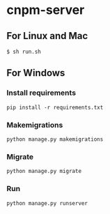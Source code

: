 # cnpm-server
## For Linux and Mac 
```
$ sh run.sh
```
## For Windows
### Install requirements
```
pip install -r requirements.txt
```
### Makemigrations
```
python manage.py makemigrations
```
### Migrate
```
python manage.py migrate
```
### Run
```
python manage.py runserver
```
